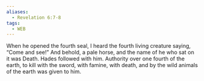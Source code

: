 ```yaml
---
aliases:
  - Revelation 6:7-8
tags:
  - WEB
---
```

When he opened the fourth seal, I heard the fourth living creature saying, “Come and see!” And behold, a pale horse, and the name of he who sat on it was Death. Hades followed with him. Authority over one fourth of the earth, to kill with the sword, with famine, with death, and by the wild animals of the earth was given to him.